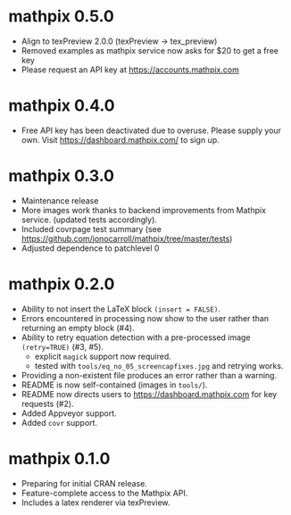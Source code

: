 # mathpix 0.5.0

* Align to texPreview 2.0.0 (texPreview -> tex_preview)
* Removed examples as mathpix service now asks for $20 to get a free key
* Please request an API key at https://accounts.mathpix.com

# mathpix 0.4.0

* Free API key has been deactivated due to overuse. Please supply your own. 
   Visit https://dashboard.mathpix.com/ to sign up.

# mathpix 0.3.0

* Maintenance release
* More images work thanks to backend improvements from Mathpix service.
  (updated tests accordingly).
* Included covrpage test summary (see https://github.com/jonocarroll/mathpix/tree/master/tests)
* Adjusted dependence to patchlevel 0

# mathpix 0.2.0

* Ability to not insert the LaTeX block `(insert = FALSE)`.
* Errors encountered in processing now show to the user rather than returning an empty block (#4).
* Ability to retry equation detection with a pre-processed image `(retry=TRUE)` (#3, #5).
  - explicit `magick` support now required.
  - tested with `tools/eq_no_05_screencapfixes.jpg` and retrying works.
* Providing a non-existent file produces an error rather than a warning.
* README is now self-contained (images in `tools/`).
* README now directs users to https://dashboard.mathpix.com for key requests (#2).
* Added Appveyor support.
* Added `covr` support.

# mathpix 0.1.0

* Preparing for initial CRAN release. 
* Feature-complete access to the Mathpix API.
* Includes a latex renderer via texPreview.




